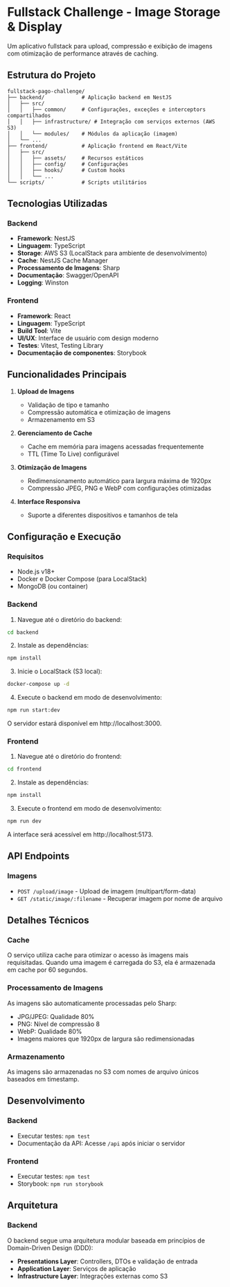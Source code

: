 # Fullstack Challenge - Image Storage & Display

Um aplicativo fullstack para upload, compressão e exibição de imagens com otimização de performance através de caching.

## Estrutura do Projeto

```
fullstack-pago-challenge/
├── backend/            # Aplicação backend em NestJS
│   ├── src/
│   │   ├── common/     # Configurações, exceções e interceptors compartilhados
│   │   ├── infrastructure/ # Integração com serviços externos (AWS S3)
│   │   └── modules/    # Módulos da aplicação (imagem)
│   └── ...
├── frontend/           # Aplicação frontend em React/Vite
│   ├── src/
│   │   ├── assets/     # Recursos estáticos
│   │   ├── config/     # Configurações
│   │   ├── hooks/      # Custom hooks
│   │   └── ...
└── scripts/            # Scripts utilitários
```

## Tecnologias Utilizadas

### Backend
- **Framework**: NestJS
- **Linguagem**: TypeScript
- **Storage**: AWS S3 (LocalStack para ambiente de desenvolvimento)
- **Cache**: NestJS Cache Manager
- **Processamento de Imagens**: Sharp
- **Documentação**: Swagger/OpenAPI
- **Logging**: Winston

### Frontend
- **Framework**: React
- **Linguagem**: TypeScript
- **Build Tool**: Vite
- **UI/UX**: Interface de usuário com design moderno
- **Testes**: Vitest, Testing Library
- **Documentação de componentes**: Storybook

## Funcionalidades Principais

1. **Upload de Imagens**
   - Validação de tipo e tamanho
   - Compressão automática e otimização de imagens
   - Armazenamento em S3

2. **Gerenciamento de Cache**
   - Cache em memória para imagens acessadas frequentemente
   - TTL (Time To Live) configurável

3. **Otimização de Imagens**
   - Redimensionamento automático para largura máxima de 1920px
   - Compressão JPEG, PNG e WebP com configurações otimizadas

4. **Interface Responsiva**
   - Suporte a diferentes dispositivos e tamanhos de tela

## Configuração e Execução

### Requisitos
- Node.js v18+
- Docker e Docker Compose (para LocalStack)
- MongoDB (ou container)

### Backend

1. Navegue até o diretório do backend:
```bash
cd backend
```

2. Instale as dependências:
```bash
npm install
```

3. Inicie o LocalStack (S3 local):
```bash
docker-compose up -d
```

4. Execute o backend em modo de desenvolvimento:
```bash
npm run start:dev
```

O servidor estará disponível em http://localhost:3000.

### Frontend

1. Navegue até o diretório do frontend:
```bash
cd frontend
```

2. Instale as dependências:
```bash
npm install
```

3. Execute o frontend em modo de desenvolvimento:
```bash
npm run dev
```

A interface será acessível em http://localhost:5173.

## API Endpoints

### Imagens
- `POST /upload/image` - Upload de imagem (multipart/form-data)
- `GET /static/image/:filename` - Recuperar imagem por nome de arquivo

## Detalhes Técnicos

### Cache
O serviço utiliza cache para otimizar o acesso às imagens mais requisitadas.
Quando uma imagem é carregada do S3, ela é armazenada em cache por 60 segundos.

### Processamento de Imagens
As imagens são automaticamente processadas pelo Sharp:
- JPG/JPEG: Qualidade 80%
- PNG: Nível de compressão 8
- WebP: Qualidade 80%
- Imagens maiores que 1920px de largura são redimensionadas

### Armazenamento
As imagens são armazenadas no S3 com nomes de arquivo únicos baseados em timestamp.

## Desenvolvimento

### Backend
- Executar testes: `npm test`
- Documentação da API: Acesse `/api` após iniciar o servidor

### Frontend
- Executar testes: `npm test`
- Storybook: `npm run storybook`

## Arquitetura

### Backend
O backend segue uma arquitetura modular baseada em princípios de Domain-Driven Design (DDD):

- **Presentations Layer**: Controllers, DTOs e validação de entrada
- **Application Layer**: Serviços de aplicação
- **Infrastructure Layer**: Integrações externas como S3

